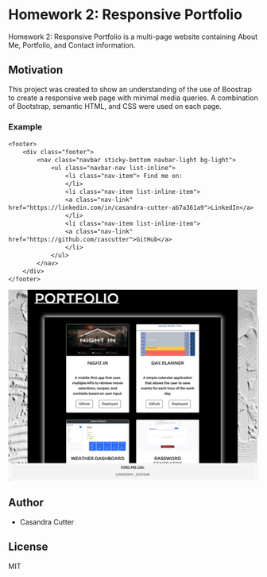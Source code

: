 # Homework 2: Responsive Portfolio
Homework 2: Responsive Portfolio is a multi-page website containing About Me, Portfolio, and Contact information.

## Motivation
This project was created to show an understanding of the use of Boostrap to create a responsive web page with minimal media queries. A combination of Bootstrap, semantic HTML, and CSS were used on each page.

### Example
```
<footer>
    <div class="footer">
        <nav class="navbar sticky-bottom navbar-light bg-light">
            <ul class="navbar-nav list-inline">
                <li class="nav-item"> Find me on:
                </li>
                <li class="nav-item list-inline-item">
                <a class="nav-link" href="https://linkedin.com/in/casandra-cutter-ab7a361a9">LinkedIn</a>
                </li>
                <li class="nav-item list-inline-item">
                <a class="nav-link" href="https://github.com/cascutter">GitHub</a>
                </li>
            </ul>
        </nav>
    </div>
</footer>
```

![image](https://raw.githubusercontent.com/cascutter/Homework-2-Responsive-Portfolio/master/assets/Screen%20Shot%202020-09-21%20at%209.34.35%20PM.png)

## Author
* Casandra Cutter 


## License
MIT
